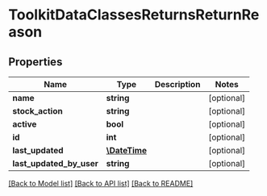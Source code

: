 # ToolkitDataClassesReturnsReturnReason

## Properties
Name | Type | Description | Notes
------------ | ------------- | ------------- | -------------
**name** | **string** |  | [optional] 
**stock_action** | **string** |  | [optional] 
**active** | **bool** |  | [optional] 
**id** | **int** |  | [optional] 
**last_updated** | [**\DateTime**](\DateTime.md) |  | [optional] 
**last_updated_by_user** | **string** |  | [optional] 

[[Back to Model list]](../README.md#documentation-for-models) [[Back to API list]](../README.md#documentation-for-api-endpoints) [[Back to README]](../README.md)


